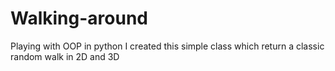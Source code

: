 # Walking-around
Playing with OOP in python I created this simple class which return a classic random walk in 2D and 3D
